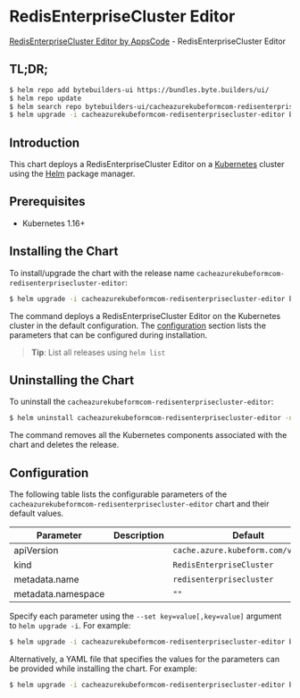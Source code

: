 # RedisEnterpriseCluster Editor

[RedisEnterpriseCluster Editor by AppsCode](https://byte.builders) - RedisEnterpriseCluster Editor

## TL;DR;

```bash
$ helm repo add bytebuilders-ui https://bundles.byte.builders/ui/
$ helm repo update
$ helm search repo bytebuilders-ui/cacheazurekubeformcom-redisenterprisecluster-editor --version=v0.4.18
$ helm upgrade -i cacheazurekubeformcom-redisenterprisecluster-editor bytebuilders-ui/cacheazurekubeformcom-redisenterprisecluster-editor -n default --create-namespace --version=v0.4.18
```

## Introduction

This chart deploys a RedisEnterpriseCluster Editor on a [Kubernetes](http://kubernetes.io) cluster using the [Helm](https://helm.sh) package manager.

## Prerequisites

- Kubernetes 1.16+

## Installing the Chart

To install/upgrade the chart with the release name `cacheazurekubeformcom-redisenterprisecluster-editor`:

```bash
$ helm upgrade -i cacheazurekubeformcom-redisenterprisecluster-editor bytebuilders-ui/cacheazurekubeformcom-redisenterprisecluster-editor -n default --create-namespace --version=v0.4.18
```

The command deploys a RedisEnterpriseCluster Editor on the Kubernetes cluster in the default configuration. The [configuration](#configuration) section lists the parameters that can be configured during installation.

> **Tip**: List all releases using `helm list`

## Uninstalling the Chart

To uninstall the `cacheazurekubeformcom-redisenterprisecluster-editor`:

```bash
$ helm uninstall cacheazurekubeformcom-redisenterprisecluster-editor -n default
```

The command removes all the Kubernetes components associated with the chart and deletes the release.

## Configuration

The following table lists the configurable parameters of the `cacheazurekubeformcom-redisenterprisecluster-editor` chart and their default values.

|     Parameter      | Description |                    Default                     |
|--------------------|-------------|------------------------------------------------|
| apiVersion         |             | <code>cache.azure.kubeform.com/v1alpha1</code> |
| kind               |             | <code>RedisEnterpriseCluster</code>            |
| metadata.name      |             | <code>redisenterprisecluster</code>            |
| metadata.namespace |             | <code>""</code>                                |


Specify each parameter using the `--set key=value[,key=value]` argument to `helm upgrade -i`. For example:

```bash
$ helm upgrade -i cacheazurekubeformcom-redisenterprisecluster-editor bytebuilders-ui/cacheazurekubeformcom-redisenterprisecluster-editor -n default --create-namespace --version=v0.4.18 --set apiVersion=cache.azure.kubeform.com/v1alpha1
```

Alternatively, a YAML file that specifies the values for the parameters can be provided while
installing the chart. For example:

```bash
$ helm upgrade -i cacheazurekubeformcom-redisenterprisecluster-editor bytebuilders-ui/cacheazurekubeformcom-redisenterprisecluster-editor -n default --create-namespace --version=v0.4.18 --values values.yaml
```
